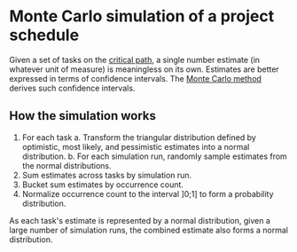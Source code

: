 # Monte Carlo simulation of a project schedule

Given a set of tasks on the [critical path][critical-path-method], a single
number estimate (in whatever unit of measure) is meaningless on its
own. Estimates are better expressed in terms of confidence intervals. The [Monte
Carlo method][monte-carlo-method] derives such confidence intervals.

## How the simulation works

1. For each task
   a. Transform the triangular distribution defined by optimistic, most likely,
      and pessimistic estimates into a normal distribution.
   b. For each simulation run, randomly sample estimates from the normal
      distributions.
2. Sum estimates across tasks by simulation run.
3. Bucket sum estimates by occurrence count.
4. Normalize occurrence count to the interval ]0;1] to form a probability
   distribution.

As each task's estimate is represented by a normal distribution, given a large
number of simulation runs, the combined estimate also forms a normal
distribution.

[critical-path-method]: https://en.wikipedia.org/wiki/Critical_path_method
[monte-carlo-method]: https://web.williams.edu/Mathematics/sjmiller/public_html/105Sp10/handouts/MetropolisUlam_TheMonteCarloMethod.pdf
